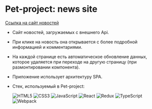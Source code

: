 # Pet-project: news site
[Ссылка на сайт новостей](https://trushinys.github.io/Pet-project/)
* Сайт новостей, загружаемых с внешнего Api. 
* При клике на новость она открывается с более подробной информацией и комментариями. 
* На каждой странице есть автоматическое обновление данных, которое удаляется при переходе на другую страницу (при размонтировании компонента).
* Приложение использует архитектуру SPA.
* Стек, используемый в Pet-project:

	![HTML5](https://img.shields.io/badge/html5-%23E34F26.svg?style=for-the-badge&logo=html5&logoColor=white) ![CSS3](https://img.shields.io/badge/css3-%231572B6.svg?style=for-the-badge&logo=css3&logoColor=white) ![JavaScript](https://img.shields.io/badge/javascript-%23323330.svg?style=for-the-badge&logo=javascript&logoColor=%23F7DF1E) ![React](https://img.shields.io/badge/react-%2320232a.svg?style=for-the-badge&logo=react&logoColor=%2361DAFB) ![Redux](https://img.shields.io/badge/redux-%23593d88.svg?style=for-the-badge&logo=redux&logoColor=white) ![TypeScript](https://img.shields.io/badge/typescript-%23007ACC.svg?style=for-the-badge&logo=typescript&logoColor=white) ![Webpack](https://img.shields.io/badge/webpack-%238DD6F9.svg?style=for-the-badge&logo=webpack&logoColor=black)
